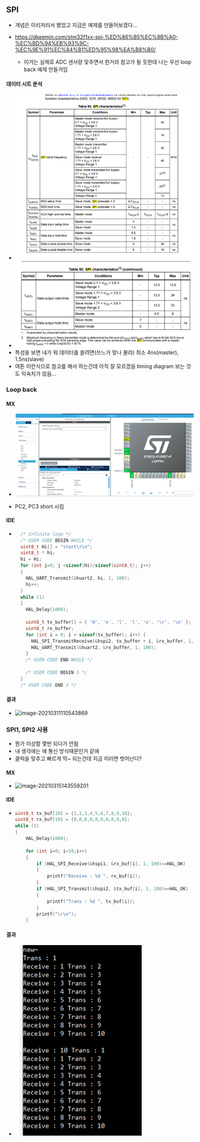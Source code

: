 ## SPI

- 개념은 이리저리서 봤었고 지금은 예제를 만들어보겠다...

- https://dkeemin.com/stm32f1xx-spi-%ED%86%B5%EC%8B%A0-%EC%BD%94%EB%93%9C-%EC%9E%91%EC%84%B1%ED%95%98%EA%B8%B0/
  - 이거는 실제로 ADC 센서랑 맞추면서 한거라 참고가 될 듯한데 나는 우선 loop back 예제 만들거임



#### 데이터 시트 분석

- ![image-20210311102216979](README.assets/image-20210311102216979.png)
- ![image-20210311102334924](README.assets/image-20210311102334924.png)
- 특성을 보면 내가 뭐 데이터를 쓸려면(쓰느거 맞나 몰라) 최소 4ns(master), 1.5ns(slave) 
- 여튼 이런식으로 참고를 해서 하는건데 아직 잘 모르겠음 timing diagram 보는 것도 익숙치가 않음...

### Loop back



#### MX

- ![image-20210311110357170](README.assets/image-20210311110357170.png)

- PC2, PC3 short 시킴

#### IDE

- ```c
    /* Infinite loop */
    /* USER CODE BEGIN WHILE */
    uint8_t Hi[] = "start\r\n";
    uint8_t * hi;
    hi = Hi;
    for (int j=0; j <sizeof(Hi)/sizeof(uint8_t); j++)
    {
      HAL_UART_Transmit(&huart2, hi, 1, 100);
      hi++;
    }
    while (1)
    {
      HAL_Delay(1000);
    
      uint8_t tx_buffer[] = { 'H', 'e', 'l', 'l', 'o', '\r', '\n' };
      uint8_t rx_buffer;
      for (int i = 0; i < sizeof(tx_buffer); i++) {
        HAL_SPI_TransmitReceive(&hspi2, tx_buffer + i, &rx_buffer, 1, 100);
        HAL_UART_Transmit(&huart2, &rx_buffer, 1, 100);
      }
      /* USER CODE END WHILE */
    
      /* USER CODE BEGIN 3 */
    }
    /* USER CODE END 3 */
  ```



#### 결과

- ![image-20210311110543869](README.assets/image-20210311110543869.png)









### SPI1, SPI2 사용

- 뭔가 이상함 몇번 되다가 안됨
- 내 생각에는 얘 통신 방식때문인거 같애
- 클럭을 맞추고 빠르게 막~ 되는건데 지금 이러면 벗어난다?

#### MX

- ![image-20210315143559201](README.assets/image-20210315143559201.png)

#### IDE

- ```c
  uint8_t tx_buf[10] = {1,2,3,4,5,6,7,8,9,10};
  uint8_t rx_buf[10] = {0,0,0,0,0,0,0,0,0,0};
  while (1)
  {
      HAL_Delay(1000);
  
      for (int i=0; i<10;i++)
      {
          if (HAL_SPI_Receive(&hspi1, &rx_buf[i], 1, 100)==HAL_OK)
          {
              printf("Receive : %d ", rx_buf[i]);
          }
          if (HAL_SPI_Transmit(&hspi2, &tx_buf[i], 1, 100)==HAL_OK)
          {
              printf("Trans : %d ", tx_buf[i]);
          }
          printf("\r\n");
      }
  ```

#### 결과

- ![image-20210315143653715](README.assets/image-20210315143653715.png)